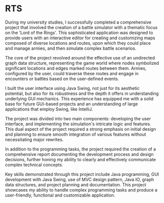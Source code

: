 # RTS

During my university studies, I successfully completed a comprehensive project that involved the creation of a battle simulator with a thematic focus on the 'Lord of the Rings'. This sophisticated application was designed to provide users with an interactive editor for creating and customizing maps composed of diverse locations and routes, upon which they could place and manage armies, and then simulate complex battle scenarios.

The core of the project revolved around the effective use of an undirected graph data structure, representing the game world where nodes symbolized significant locations and edges marked routes between them. Armies, configured by the user, could traverse these routes and engage in encounters or battles based on the user-defined events.

I built the user interface using Java Swing, not just for its aesthetic potential, but also for its robustness and the depth it offers in understanding underlying GUI mechanics. This experience has equipped me with a solid base for future GUI-based projects and an understanding of large applications that employ Swing, like IntelliJ.

The project was divided into two main components: developing the user interface, and implementing the simulation's intricate logic and features. This dual aspect of the project required a strong emphasis on initial design and planning to ensure smooth integration of various features without necessitating major rewrites.

In addition to the programming tasks, the project required the creation of a comprehensive report documenting the development process and design decisions, further honing my ability to clearly and effectively communicate complex technical concepts.

Key skills demonstrated through this project include Java programming, GUI development with Java Swing, use of MVC design pattern, Java IO, graph data structures, and project planning and documentation. This project showcases my ability to handle complex programming tasks and produce a user-friendly, functional and customizable application.
